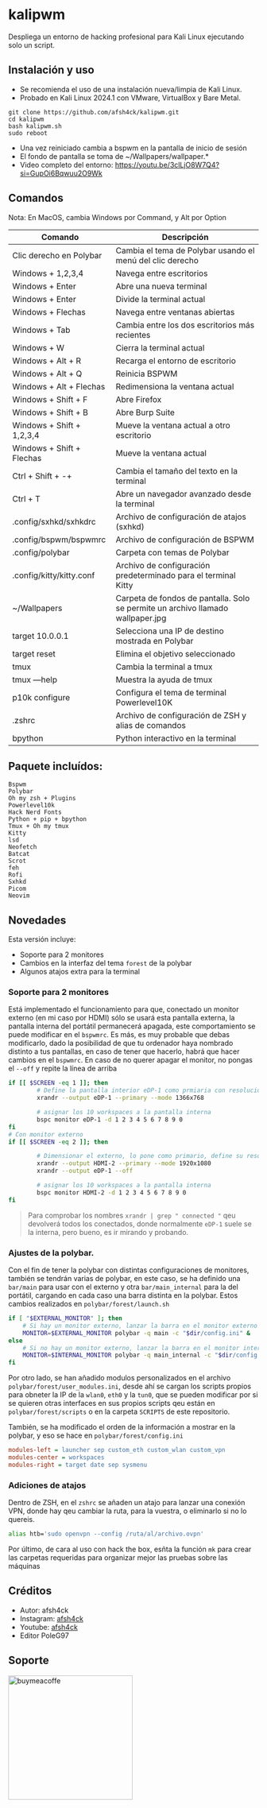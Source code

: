 # kalipwm

Despliega un entorno de hacking profesional para Kali Linux ejecutando solo un script.

## Instalación y uso

- Se recomienda el uso de una instalación nueva/limpia de Kali Linux.
- Probado en Kali Linux 2024.1 con VMware, VirtualBox y Bare Metal.

```
git clone https://github.com/afsh4ck/kalipwm.git
cd kalipwm
bash kalipwm.sh
sudo reboot
```
- Una vez reiniciado cambia a bspwm en la pantalla de inicio de sesión
- El fondo de pantalla se toma de ~/Wallpapers/wallpaper.*
- Video completo del entorno: https://youtu.be/3clLjO8W7Q4?si=GupOi6Bqwuu2O9Wk

## Comandos

Nota: En MacOS, cambia Windows por Command, y Alt por Option

| Comando                     | Descripción                                                 |
|-----------------------------|-------------------------------------------------------------|
| Clic derecho en Polybar     | Cambia el tema de Polybar usando el menú del clic derecho   |
| Windows + 1,2,3,4           | Navega entre escritorios                                    |
| Windows + Enter             | Abre una nueva terminal                                     |
| Windows + Enter             | Divide la terminal actual                                   |
| Windows + Flechas           | Navega entre ventanas abiertas                              |
| Windows + Tab               | Cambia entre los dos escritorios más recientes              |
| Windows + W                 | Cierra la terminal actual                                   |
| Windows + Alt + R           | Recarga el entorno de escritorio                            |
| Windows + Alt + Q           | Reinicia BSPWM                                              |
| Windows + Alt + Flechas     | Redimensiona la ventana actual                              |
| Windows + Shift + F         | Abre Firefox                                                |
| Windows + Shift + B         | Abre Burp Suite                                             |
| Windows + Shift + 1,2,3,4   | Mueve la ventana actual a otro escritorio                   |
| Windows + Shift + Flechas   | Mueve la ventana actual                                     |
| Ctrl + Shift + -+           | Cambia el tamaño del texto en la terminal                   |
| Ctrl + T                    | Abre un navegador avanzado desde la terminal                |
| .config/sxhkd/sxhkdrc       | Archivo de configuración de atajos (sxhkd)                  |
| .config/bspwm/bspwmrc       | Archivo de configuración de BSPWM                           |
| .config/polybar             | Carpeta con temas de Polybar                                |
| .config/kitty/kitty.conf    | Archivo de configuración predeterminado para el terminal Kitty  |
| ~/Wallpapers                | Carpeta de fondos de pantalla. Solo se permite un archivo llamado wallpaper.jpg  |
| target 10.0.0.1             | Selecciona una IP de destino mostrada en Polybar            |
| target reset                | Elimina el objetivo seleccionado                            |
| tmux                        | Cambia la terminal a tmux                                   |
| tmux —help                  | Muestra la ayuda de tmux                                    |
| p10k configure              | Configura el tema de terminal Powerlevel10K                 |
| .zshrc                      | Archivo de configuración de ZSH y alias de comandos         |
| bpython                     | Python interactivo en la terminal                           |

## Paquete incluídos:

```
Bspwm
Polybar
Oh my zsh + Plugins
Powerlevel10k
Hack Nerd Fonts
Python + pip + bpython
Tmux + Oh my tmux
Kitty
lsd
Neofetch
Batcat
Scrot
feh
Rofi
Sxhkd
Picom
Neovim
```

## Novedades
Esta versión incluye:
- Soporte para 2 monitores
- Cambios en la interfaz del tema `forest` de la polybar
- Algunos atajos extra para la terminal

### Soporte para 2 monitores
Está implementado el funcionamiento para que, conectado un monitor externo (en mi caso por HDMI) sólo se usará esta pantalla externa, la pantalla interna del portátil permanecerá apagada, este comportamiento se puede modificar en el `bspwmrc`. 
Es más, es muy probable que debas modificarlo, dado la posibilidad de que tu ordenador haya nombrado distinto a tus pantallas, en caso de tener que hacerlo, habrá que hacer cambios en el `bspwmrc`. En caso de no querer apagar el monitor, no pongas el `--off` y repite la línea de arriba

```bash
if [[ $SCREEN -eq 1 ]]; then
        # Define la pantalla interior eDP-1 como prmiaria con resolución 1366x768
        xrandr --output eDP-1 --primary --mode 1366x768

        # asignar los 10 workspaces a la pantalla interna
        bspc monitor eDP-1 -d 1 2 3 4 5 6 7 8 9 0
fi
# Con monitor externo
if [[ $SCREEN -eq 2 ]]; then

        # Dimensionar el externo, lo pone como primario, define su resolución y apaga el monitor del portátil
        xrandr --output HDMI-2 --primary --mode 1920x1080
        xrandr --output eDP-1 --off

        # asignar los 10 workspaces a la pantalla interna
        bspc monitor HDMI-2 -d 1 2 3 4 5 6 7 8 9 0
fi
```

> Para comprobar los nombres
`xrandr | grep " connected "`  qeu devolverá todos los conectados, donde normalmente `eDP-1` suele se la interna, pero bueno, es ir mirando y probando.

### Ajustes de la polybar.
Con el fin de tener la polybar con distintas configuraciones de monitores, también se tendrán varias de polybar, en este caso, se ha definido una `bar/main` para usar con el externo y otra `bar/main_internal` para la del portátil, cargando en cada caso una barra distinta en la polybar. Estos cambios realizados en `polybar/forest/launch.sh`

```bash
if [ "$EXTERNAL_MONITOR" ]; then
    # Si hay un monitor externo, lanzar la barra en el monitor externo
    MONITOR=$EXTERNAL_MONITOR polybar -q main -c "$dir/config.ini" &
else
    # Si no hay un monitor externo, lanzar la barra en el monitor interno
    MONITOR=$INTERNAL_MONITOR polybar -q main_internal -c "$dir/config.ini" &
fi
```

Por otro lado, se han añadido modulos personalizados en el archivo `polybar/forest/user_modules.ini`, desde ahí se cargan los scripts propios para obneter la IP de la `wlan0`, `eth0` y la `tun0`, que se pueden modificar por si se quieren otras interfaces en sus propios scripts qeu están en `polybar/forest/scripts` o en la carpeta `SCRIPTS` de este repositorio.

También, se ha modificado el orden de la información a mostrar en la polybar, y eso se hace en `polybar/forest/config.ini`

```ini
modules-left = launcher sep custom_eth custom_wlan custom_vpn
modules-center = workspaces
modules-right = target date sep sysmenu
```

### Adiciones de atajos
Dentro de ZSH, en el `zshrc` se añaden un atajo para lanzar una conexión VPN, donde hay qeu cambiar la ruta, para la vuestra, o eliminarlo si no lo quereis.

```bash
alias htb='sudo openvpn --config /ruta/al/archivo.ovpn'
```

Por último, de cara al uso con hack the box, esñta la función `mk` para crear las carpetas requeridas para organizar mejor las pruebas sobre las máquinas



## Créditos
- Autor:       afsh4ck 
- Instagram:   <a href="https://www.instagram.com/afsh4ck">afsh4ck</a>
- Youtube:     <a href="https://youtube.com/@afsh4ck">afsh4ck</a>
- Editor       PoleG97

## Soporte

<a href="https://www.buymeacoffee.com/afsh4ck" rel="nofollow"><img width="250" alt="buymeacoffe" src="https://camo.githubusercontent.com/b046532cac63358f348a2cf0b9f45916e7a13de1a2ccb4ebef504b0a882bb2b3/68747470733a2f2f63646e2e6275796d6561636f666665652e636f6d2f627574746f6e732f76322f64656661756c742d6f72616e67652e706e67" data-canonical-src="https://cdn.buymeacoffee.com/buttons/v2/default-orange.png" style="max-width: 100%;"></a>

